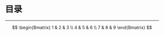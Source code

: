 
# 目录
<!--自动插入TOC：https://github.com/ekalinin/github-markdown-toc-->
<!--ts-->
<!--te-->

----

$$
  \begin{Bmatrix}
    1 & 2 & 3 \\
    4 & 5 & 6 \\
    7 & 8 & 9
    \end{Bmatrix}
$$
